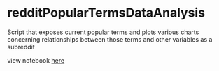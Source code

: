 # redditPopularTermsDataAnalysis
Script that exposes current popular terms and plots various charts concerning relationships between those terms and other variables as a subreddit

view notebook [here](https://nbviewer.jupyter.org/github/UltimateForm/redditPopularTermsDataAnalysis/blob/master/notebook.ipynb)

